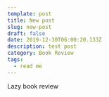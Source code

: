 ```yaml
---
template: post
title: New post
slug: new-post
draft: false
date: 2019-12-30T06:00:20.133Z
description: test post
category: Book Review
tags:
  - read me
---
```

Lazy book review
